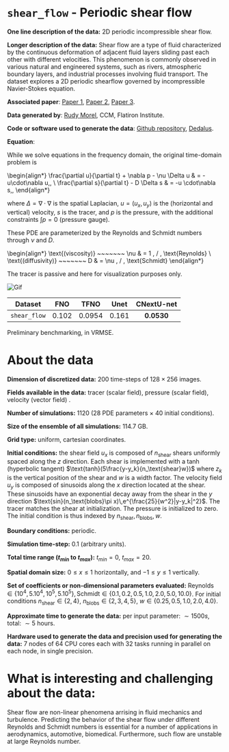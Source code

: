 
# `shear_flow` - Periodic shear flow

**One line description of the data:** 2D periodic incompressible shear flow. 

**Longer description of the data:** 
Shear flow are a type of fluid characterized by the continuous deformation of adjacent fluid layers sliding past each other with different velocities. This phenomenon is commonly observed in various natural and engineered systems, such as rivers, atmospheric boundary layers, and industrial processes involving fluid transport.
The dataset explores a 2D periodic shearflow governed by incompressible Navier-Stokes equation. 

**Associated paper**: [Paper 1](https://www.sciencedirect.com/book/9780124059351/fluid-mechanics), [Paper 2](https://journals.aps.org/prfluids/abstract/10.1103/PhysRevFluids.6.100504), [Paper 3](https://journals.aps.org/prfluids/abstract/10.1103/PhysRevFluids.9.014202).

**Data generated by**: [Rudy Morel](https://www.di.ens.fr/rudy.morel/), CCM, Flatiron Institute.

**Code or software used to generate the data**: [Github repository](https://github.com/RudyMorel/the_well_rbc_sf), [Dedalus](https://dedalus-project.readthedocs.io/en/latest/pages/examples/ivp_2d_shear_flow.html).

**Equation**:

While we solve equations in the frequency domain, the original time-domain problem is 

\begin{align*}
\frac{\partial u}{\partial t} + \nabla p - \nu \Delta u & = -u\cdot\nabla u\,,
\\
\frac{\partial s}{\partial t} - D \Delta s & = -u \cdot\nabla s\,, 
\end{align*}

where $\Delta = \nabla \cdot \nabla$ is the spatial Laplacian, $u = (u_x,u_y)$ is the (horizontal and vertical) velocity, $s$ is the tracer, and $p$ is the pressure, 
with the additional constraints $\int p = 0$ (pressure gauge).

These PDE are parameterized by the Reynolds and Schmidt numbers through $\nu$ and $D$.

\begin{align*}
\text{(viscosity)} ~~~~~~~ \nu & = 1 \, / \, \text{Reynolds}
\\
\text{(diffusivity)} ~~~~~~~ D & = \nu \, / \, \text{Schmidt}
\end{align*}

The tracer is passive and here for visualization purposes only.

![Gif](https://users.flatironinstitute.org/~polymathic/data/the_well/datasets/shear_flow/gif/tracer_normalized.gif)

| Dataset    | FNO | TFNO  | Unet | CNextU-net
|:-:|:-:|:-:|:-:|:-:|
| `shear_flow`  | 0.102 | 0.0954 |0.161|$\mathbf{0.0530}$|

Preliminary benchmarking, in VRMSE.

# About the data

**Dimension of discretized data:** $200$ time-steps of $128\times256$ images.

**Fields available in the data:** tracer (scalar field), pressure (scalar field), velocity (vector field) .

**Number of simulations:** $1120$ ($28$ PDE parameters $\times$ $40$ initial conditions).

**Size of the ensemble of all simulations:** 114.7 GB.

**Grid type:** uniform, cartesian coordinates.

**Initial conditions:** the shear field $u_x$ is composed of $n_\text{shear}$ shears uniformly spaced along the $z$ direction. Each shear is implemented with a tanh (hyperbolic tangent) $\text{tanh}(5\frac{y-y_k}{n_\text{shear}w})$ where $z_k$ is the vertical position of the shear and $w$ is a width factor.
The velocity field $u_y$ is composed of sinusoids along the $x$ direction located at the shear. These sinusoids have an exponential decay away from the shear in the $y$ direction $\text{sin}(n_\text{blobs}\pi x)\,e^{\frac{25}{w^2}|y-y_k|^2}$.
The tracer matches the shear at initialization. The pressure is initialized to zero.
The initial condition is thus indexed by $n_\text{shear},n_\text{blobs},w$.

**Boundary conditions:** periodic.

**Simulation time-step:** 0.1 (arbitrary units).

**Total time range ($t_{min}$ to $t_{max}$):** $t_{min} = 0$, $t_{max} = 20$.

**Spatial domain size:** $0\leq x \leq 1$ horizontally, and $-1 \leq y \leq 1$ vertically.

**Set of coefficients or non-dimensional parameters evaluated:** $\text{Reynolds}\in\{10^4, 5.10^4, 10^5, 5.10^5\}, \text{Schmidt}\in\{0.1, 0.2, 0.5, 1.0, 2.0, 5.0, 10.0\}$. For initial conditions $n_\text{shear}\in\{2,4\}$, $n_\text{blobs}\in\{2,3,4,5\}$, $w\in\{0.25, 0.5, 1.0, 2.0, 4.0\}$.


**Approximate time to generate the data:** per input parameter: $\sim 1500s$, total: $\sim 5$ hours.

**Hardware used to generate the data and precision used for generating the data:** 7 nodes of 64 CPU cores each with 32 tasks running in parallel on each node, in single precision.

# What is interesting and challenging about the data:

Shear flow are non-linear phenomena arrising in fluid mechanics and turbulence.
Predicting the behavior of the shear flow under different Reynolds and Schmidt numbers is essential for a number of applications in aerodynamics, automotive, biomedical. 
Furthermore, such flow are unstable at large Reynolds number. 


